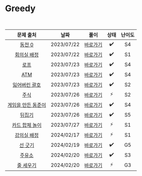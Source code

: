 # Greedy

<br>

|                         문제 출처                          |    날짜    |          풀이          | 상태 | 난이도 |
| :--------------------------------------------------------: | :--------: | :--------------------: | :--: | :----: |
|      [동전 0](https://www.acmicpc.net/problem/11047)       | 2023/07/22 | [바로가기](./11047.js) |  ✔️  |   S4   |
|    [회의실 배정](https://www.acmicpc.net/problem/1931)     | 2023/07/22 | [바로가기](./1931.js)  |  ✔️  |   S1   |
|        [로프](https://www.acmicpc.net/problem/2217)        | 2023/07/23 | [바로가기](./2217.js)  |  ✔️  |   S4   |
|        [ATM](https://www.acmicpc.net/problem/11399)        | 2023/07/23 | [바로가기](./11399.js) |  ✔️  |   S4   |
|   [잃어버린 괄호](https://www.acmicpc.net/problem/1541)    | 2023/07/23 | [바로가기](./1541.js)  |  ✔️  |   S2   |
|       [주식](https://www.acmicpc.net/problem/11501)        | 2023/07/26 | [바로가기](./11501.js) |  ⚡  |   S2   |
| [게임을 만든 동준이](https://www.acmicpc.net/problem/2847) | 2023/07/26 | [바로가기](./2847.js)  |  ✔️  |   S4   |
|       [뒤집기](https://www.acmicpc.net/problem/1439)       | 2023/07/26 | [바로가기](./1439.js)  |  ✔️  |   S5   |
|  [카드 합체 놀이](https://www.acmicpc.net/problem/15903)   | 2023/07/27 | [바로가기](./15903.js) |  ⚡  |   S1   |
|    [강의실 배정](https://www.acmicpc.net/problem/11000)    | 2024/02/17 | [바로가기](./11000.js) |  ⚡  |   S1   |
|      [선 긋기](https://www.acmicpc.net/problem/6603)       | 2024/02/19 | [바로가기](./6603.js)  |  ✔️  |   G5   |
|      [주유소](https://www.acmicpc.net/problem/13305)       | 2024/02/20 | [바로가기](./13305.js) |  ✔️  |   S3   |
|     [줄 세우기](https://www.acmicpc.net/problem/7570)      | 2024/02/20 | [바로가기](./7570.js)  |  ⚡  |   G3   |
